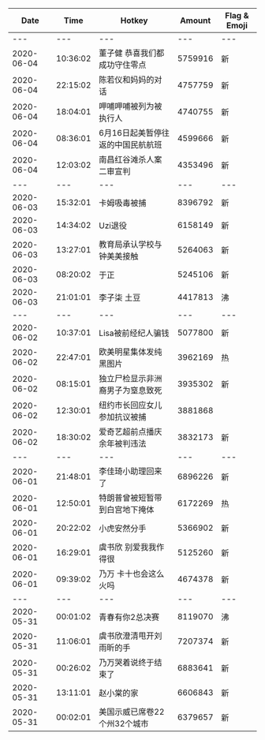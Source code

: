 Date | Time | Hotkey | Amount | Flag & Emoji 
--- | --- | --- | --- | ---
--- | --- | --- | --- | ---
2020-06-04|10:36:02|董子健 恭喜我们都成功守住零点|5759916|新 
2020-06-04|22:15:02|陈若仪和妈妈的对话|4757759|新 
2020-06-04|18:04:01|呷哺呷哺被列为被执行人|4740755|新 
2020-06-04|08:36:01|6月16日起美暂停往返的中国民航航班|4599666|新 
2020-06-04|12:03:02|南昌红谷滩杀人案二审宣判|4353496|新 
--- | --- | --- | --- | ---
2020-06-03|15:32:01|卡姆吸毒被捕|8396792|新 
2020-06-03|14:34:02|Uzi退役|6158149|新 
2020-06-03|13:27:01|教育局承认学校与钟美美接触|5264063|新 
2020-06-03|08:20:02|于正|5245106|新 
2020-06-03|21:01:01|李子柒 土豆|4417813|沸 
--- | --- | --- | --- | ---
2020-06-02|10:37:01|Lisa被前经纪人骗钱|5077800|新 
2020-06-02|22:47:01|欧美明星集体发纯黑图片|3962169|热 
2020-06-02|08:15:01|独立尸检显示非洲裔男子为窒息致死|3935302|新 
2020-06-02|12:30:01|纽约市长回应女儿参加抗议被捕|3881868| 
2020-06-02|18:30:02|爱奇艺超前点播庆余年被判违法|3832173|新 
--- | --- | --- | --- | ---
2020-06-01|21:48:01|李佳琦小助理回来了|6896226|新 
2020-06-01|12:50:01|特朗普曾被短暂带到白宫地下掩体|6172269|热 
2020-06-01|20:22:02|小虎安然分手|5366902|新 
2020-06-01|16:29:01|虞书欣 别爱我我作得很|5125260|新 
2020-06-01|09:39:02|乃万 卡十也会这么火吗|4674378|新 
--- | --- | --- | --- | ---
2020-05-31|00:01:02|青春有你2总决赛|8119070|沸 
2020-05-31|11:06:01|虞书欣澄清甩开刘雨昕的手|7207374|新 
2020-05-31|00:26:02|乃万哭着说终于结束了|6883641|新 
2020-05-31|13:11:01|赵小棠的家|6606843|新 
2020-05-31|00:02:01|美国示威已席卷22个州32个城市|6379657|新 

